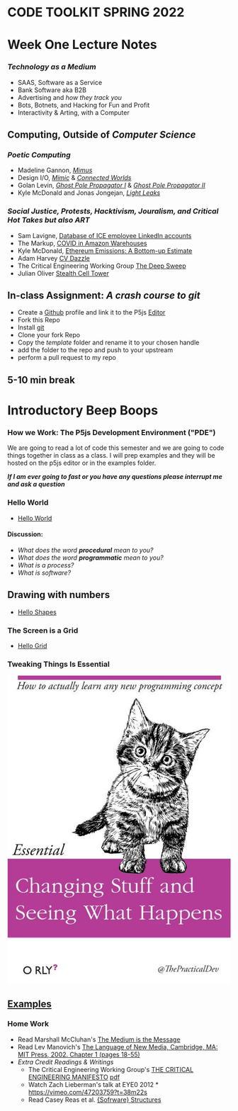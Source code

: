 # __CODE TOOLKIT SPRING 2022__
# Week One Lecture Notes
### ___Technology as a Medium___
- SAAS, Software as a Service
- Bank Software aka B2B
- Advertising and _how they track you_ 
- Bots, Botnets, and Hacking for Fun and Profit
- Interactivity & Arting, with a Computer
## Computing, Outside of ___Computer Science___
### _Poetic Computing_
* Madeline Gannon, [*Mimus*](https://atonaton.com/mimus/)
* Design I/O, [*Mimic*](https://www.design-io.com/projects/mimic) & [*Connected Worlds*](https://www.design-io.com/projects/connectedworlds)
* Golan Levin, [*Ghost Pole Propagator I*](http://flong.com/archive/projects/gpp/index.html) & [*Ghost Pole Propagator II*](http://flong.com/archive/projects/gpp-ii/index.html)
* Kyle McDonald and Jonas Jongejan, [*Light Leaks*](https://vimeo.com/66167082)
### _Social Justice, Protests, Hacktivism, Jouralism, and Critical Hot Takes_ ___but also ART___
* Sam Lavigne, [Database of ICE employee LinkedIn accounts](https://www.theverge.com/2018/6/19/17480912/github-ice-linkedin-scraping-employees)
* The Markup, [COVID in Amazon Warehouses](https://github.com/the-markup/investigation-amazon-covid)
* Kyle McDonald, [Ethereum Emissions: A Bottom-up Estimate](https://kylemcdonald.github.io/ethereum-emissions/)
* Adam Harvey [CV Dazzle](https://cvdazzle.com)  
* The Critical Engineering Working Group [The Deep Sweep](https://criticalengineering.org/projects/deep-sweep/)
* Julian Oliver [Stealth Cell Tower](https://julianoliver.com/output/stealth-cell-tower.html)
## In-class Assignment: ___A crash course to git___
- Create a [Github](https://github.com) profile and link it to the P5js [Editor](https://editor.p5js.org) 
- Fork this Repo
- Install [git](https://git-scm.com)
- Clone your fork Repo
- Copy the _template_ folder and rename it to your chosen handle  
- add the folder to the repo and push to your upstream 
- perform a pull request to my repo
## __5-10 min break__
# Introductory Beep Boops 
### How we Work: The P5js Development Environment ("PDE")
We are going to read a lot of code this semester and we are going to code things together in class as a class.  I will prep examples and they will be hosted on the p5js editor or in the examples folder. 

___If I am ever going to fast or you have any questions please interrupt me and ask a question___
### Hello World
- [Hello World](https://editor.p5js.org/danzeeeman/sketches/yyrHi9CAJ)
#### __Discussion__: 
- _What does the word ___procedural___ mean to you?_
- _What does the word ___programmatic___ mean to you?_
- _What is a process?_
- _What is software?_
## Drawing with numbers
- [Hello Shapes](https://editor.p5js.org/danzeeeman/sketches/l21Ut52K6)
### The Screen is a Grid
- [Hello Grid](https://editor.p5js.org/danzeeeman/sketches/kAGXxWYRf)
### Tweaking Things Is Essential 
![tweaking](images/changing-stuff.jpeg)
## [Examples](https://p5js.org/examples/)
### Home Work
* Read Marshall McCluhan's [The Medium is the Message](pdfs/mcluhan.mediummessage.pdf)
* Read Lev Manovich's [The Language of New Media, Cambridge, MA: MIT Press, 2002. Chapter 1 (pages 18-55)](https://dss-edit.com/plu/Manovich-Lev_The_Language_of_the_New_Media.pdf)
* _Extra Credit Readings & Writings_ 
  * The Critical Engineering Working Group's [THE CRITICAL ENGINEERING MANIFESTO](https://criticalengineering.org) [pdf](https://criticalengineering.org/ce.pdf)
  * Watch Zach Lieberman's talk at EYE0 2012 * https://vimeo.com/47203759?t=38m22s
  * Read Casey Reas et al. [{Sofrware} Structures](https://artport.whitney.org/commissions/softwarestructures/text.html#structure)

